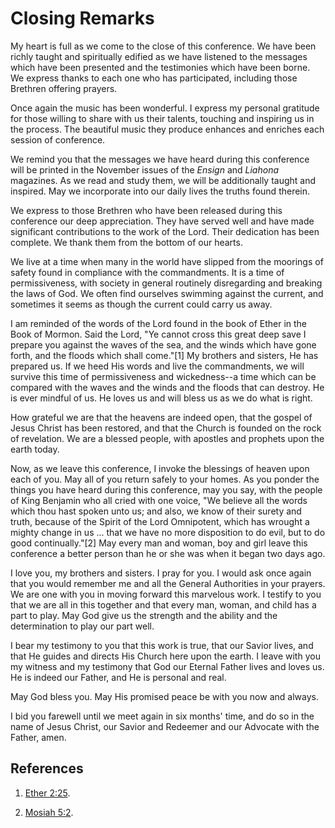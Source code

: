 # Closing Remarks

My heart is full as we come to the close of this conference. We have been
richly taught and spiritually edified as we have listened to the messages
which have been presented and the testimonies which have been borne. We
express thanks to each one who has participated, including those Brethren
offering prayers.

Once again the music has been wonderful. I express my personal gratitude for
those willing to share with us their talents, touching and inspiring us in the
process. The beautiful music they produce enhances and enriches each session
of conference.

We remind you that the messages we have heard during this conference will be
printed in the November issues of the _Ensign_ and _Liahona_ magazines. As we
read and study them, we will be additionally taught and inspired. May we
incorporate into our daily lives the truths found therein.

We express to those Brethren who have been released during this conference our
deep appreciation. They have served well and have made significant
contributions to the work of the Lord. Their dedication has been complete. We
thank them from the bottom of our hearts.

We live at a time when many in the world have slipped from the moorings of
safety found in compliance with the commandments. It is a time of
permissiveness, with society in general routinely disregarding and breaking
the laws of God. We often find ourselves swimming against the current, and
sometimes it seems as though the current could carry us away.

I am reminded of the words of the Lord found in the book of Ether in the Book
of Mormon. Said the Lord, "Ye cannot cross this great deep save I prepare you
against the waves of the sea, and the winds which have gone forth, and the
floods which shall come."[1] My brothers and sisters, He has prepared us. If
we heed His words and live the commandments, we will survive this time of
permissiveness and wickedness--a time which can be compared with the waves and
the winds and the floods that can destroy. He is ever mindful of us. He loves
us and will bless us as we do what is right.

How grateful we are that the heavens are indeed open, that the gospel of Jesus
Christ has been restored, and that the Church is founded on the rock of
revelation. We are a blessed people, with apostles and prophets upon the earth
today.

Now, as we leave this conference, I invoke the blessings of heaven upon each
of you. May all of you return safely to your homes. As you ponder the things
you have heard during this conference, may you say, with the people of King
Benjamin who all cried with one voice, "We believe all the words which thou
hast spoken unto us; and also, we know of their surety and truth, because of
the Spirit of the Lord Omnipotent, which has wrought a mighty change in us ...
that we have no more disposition to do evil, but to do good continually."[2]
May every man and woman, boy and girl leave this conference a better person
than he or she was when it began two days ago.

I love you, my brothers and sisters. I pray for you. I would ask once again
that you would remember me and all the General Authorities in your prayers. We
are one with you in moving forward this marvelous work. I testify to you that
we are all in this together and that every man, woman, and child has a part to
play. May God give us the strength and the ability and the determination to
play our part well.

I bear my testimony to you that this work is true, that our Savior lives, and
that He guides and directs His Church here upon the earth. I leave with you my
witness and my testimony that God our Eternal Father lives and loves us. He is
indeed our Father, and He is personal and real.

May God bless you. May His promised peace be with you now and always.

I bid you farewell until we meet again in six months' time, and do so in the
name of Jesus Christ, our Savior and Redeemer and our Advocate with the
Father, amen.

## References

  1. [Ether 2:25](https://www.lds.org/scriptures/bofm/ether/2.25?lang=eng#24).

  2. [Mosiah 5:2](https://www.lds.org/scriptures/bofm/mosiah/5.2?lang=eng#1).

